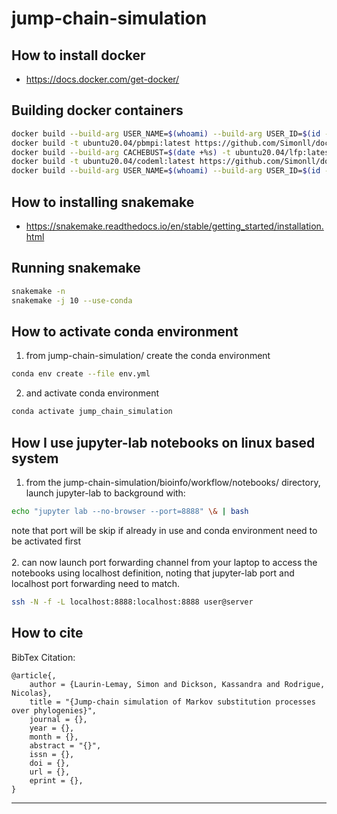 # jump-chain-simulation

## How to install docker
- https://docs.docker.com/get-docker/

## Building docker containers
```bash
docker build --build-arg USER_NAME=$(whoami) --build-arg USER_ID=$(id -u ${USER}) --build-arg GROUP_ID=$(id -g ${USER}) -t ubuntu20.04/basic:latest https://github.com/Simonll/docker.git#develop:/dockerfiles/basic --pull
docker build -t ubuntu20.04/pbmpi:latest https://github.com/Simonll/docker.git#develop:/dockerfiles/phylobayes-mpi
docker build --build-arg CACHEBUST=$(date +%s) -t ubuntu20.04/lfp:latest https://github.com/Simonll/docker.git#develop:/dockerfiles/LikelihoodFreePhylogenetics
docker build -t ubuntu20.04/codeml:latest https://github.com/Simonll/docker.git#develop:/dockerfiles/codeml
docker build --build-arg USER_NAME=$(whoami) --build-arg USER_ID=$(id -u ${USER}) --build-arg GROUP_ID=$(id -g ${USER}) --build-arg CACHEBUST=$(date +%s) -t r-base3.6.3/abc:latest https://github.com/Simonll/docker.git#develop:/dockerfiles/r-base-abc --pull
```

## How to installing snakemake
- https://snakemake.readthedocs.io/en/stable/getting_started/installation.html

## Running snakemake
```bash
snakemake -n
snakemake -j 10 --use-conda
```

## How to activate conda environment
1. from jump-chain-simulation/ create the conda environment
```bash
conda env create --file env.yml
```
2. and activate conda environment
```bash
conda activate jump_chain_simulation
```

## How I use jupyter-lab notebooks on linux based system
1. from the jump-chain-simulation/bioinfo/workflow/notebooks/ directory, launch jupyter-lab to background with:
```bash
echo "jupyter lab --no-browser --port=8888" \& | bash
```
note that port will be skip if already in use and conda environment need to be activated first \
\
2. can now launch port forwarding channel from your laptop to access the notebooks using localhost definition, noting that jupyter-lab port and localhost port forwarding need to match.
```bash
ssh -N -f -L localhost:8888:localhost:8888 user@server
```

## How to cite

BibTex Citation:
```
@article{,
    author = {Laurin-Lemay, Simon and Dickson, Kassandra and Rodrigue, Nicolas},
    title = "{Jump-chain simulation of Markov substitution processes over phylogenies}",
    journal = {},
    year = {},
    month = {},
    abstract = "{}",
    issn = {},
    doi = {},
    url = {},
    eprint = {},
}
```
------------------------

